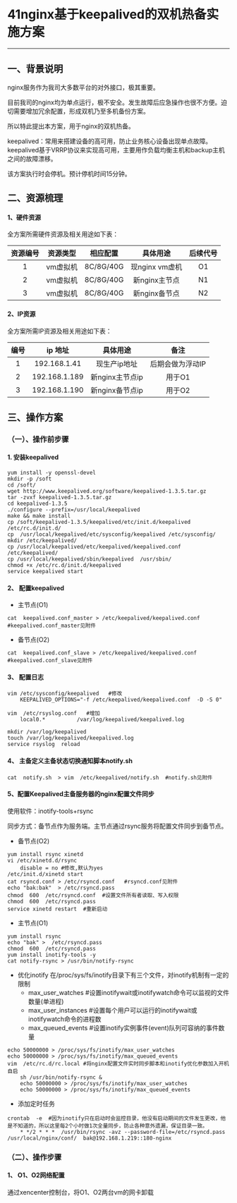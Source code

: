 # 41nginx基于keepalived的双机热备实施方案

***

## 一、背景说明
nginx服务作为我司大多数平台的对外接口，极其重要。

目前我司的nginx均为单点运行，极不安全。发生故障后应急操作也很不方便。迫切需要增加冗余配置，形成双机乃至多机备份方案。

所以特此提出本方案，用于nginx的双机热备。

keepalived：常用来搭建设备的高可用，防止业务核心设备出现单点故障。keepalived基于VRRP协议来实现高可用，主要用作负载均衡主机和backup主机之间的故障漂移。

该方案执行时会停机。预计停机时间15分钟。



## 二、资源梳理

#### 1、硬件资源

全方案所需硬件资源及相关用途如下表：

| 资源编号 | 资源类型  |   相应配置    |    具体用途     | 后续代号 |
| :--: | :---: | :-------: | :---------: | :--: |
|  1   | vm虚拟机 | 8C/8G/40G | 现nginx vm虚机 |  O1  |
|  2   | vm虚拟机 | 8C/8G/40G |  新nginx主节点  |  N1  |
|  3   | vm虚拟机 | 8C/8G/40G |  新nginx备节点  |  N2  |

#### 2、IP资源

全方案所需IP资源及相关用途如下表：

|  编号  |     ip 地址     |    具体用途     |    备注     |
| :--: | :-----------: | :---------: | :-------: |
|  1   | 192.168.1.41  |   现生产ip地址   | 后期会做为浮动IP |
|  2   | 192.168.1.189 | 新nginx主节点ip |   用于O1    |
|  3   | 192.168.1.190 | 新nginx备节点ip |   用于O2    |

## 三、操作方案

### （一）、操作前步骤

#### 1. 安装keepalived

```shell
yum install -y openssl-devel
mkdir -p /soft
cd /soft/
wget http://www.keepalived.org/software/keepalived-1.3.5.tar.gz
tar -zvxf keepalived-1.3.5.tar.gz
cd keepalived-1.3.5
./configure --prefix=/usr/local/keepalived
make && make install
cp /soft/keepalived-1.3.5/keepalived/etc/init.d/keepalived /etc/rc.d/init.d/
cp  /usr/local/keepalived/etc/sysconfig/keepalived /etc/sysconfig/
mkdir /etc/keepalived/
cp /usr/local/keepalived/etc/keepalived/keepalived.conf  /etc/keepalived/
cp /usr/local/keepalived/sbin/keepalived  /usr/sbin/
chmod +x /etc/rc.d/init.d/keepalived
service keepalived start
```

#### 2、 配置keepalived

* 主节点(O1)

```shell
cat  keepalived.conf_master > /etc/keepalived/keepalived.conf  #keepalived.conf_master见附件
```

* 备节点(O2)
```shell
cat  keepalived.conf_slave > /etc/keepalived/keepalived.conf   #keepalived.conf_slave见附件
```

#### 3、 配置日志

```shell
vim /etc/sysconfig/keepalived   #修改
	KEEPALIVED_OPTIONS="-f /etc/keepalived/keepalived.conf  -D -S 0"  

vim  /etc/rsyslog.conf   #增加
	local0.*          /var/log/keepalived/keepalived.log 
	
mkdir /var/log/keepalived 
touch /var/log/keepalived/keepalived.log
service rsyslog  reload
```

#### 4、 主备定义主备状态切换通知脚本notify.sh

```shell
cat  notify.sh  > vim  /etc/keepalived/notify.sh  #notify.sh见附件
```
#### 5、配置Keepalived主备服务器的nginx配置文件同步

使用软件：inotify-tools+rsync

同步方式：备节点作为服务端。主节点通过rsync服务将配置文件同步到备节点。

* 备节点(O2)

```shell
yum install rsync xinetd 
vi /etc/xinetd.d/rsync  
	disable = no #修改,默认为yes
/etc/init.d/xinetd start
cat rsyncd.conf > /etc/rsyncd.conf   #rsyncd.conf见附件
echo "bak:bak"  > /etc/rsyncd.pass
chmod  600  /etc/rsyncd.conf  #设置文件所有者读取、写入权限
chmod  600  /etc/rsyncd.pass
service xinetd restart  #重新启动
```
* 主节点(O1)

```shell
yum install rsync  
echo "bak" >  /etc/rsyncd.pass
chmod  600  /etc/rsyncd.pass  
yum install inotify-tools -y
cat notify-rsync > /usr/bin/notify-rsync
```
* 优化inotify
  在/proc/sys/fs/inotify目录下有三个文件，对inotify机制有一定的限制
  * max_user_watches #设置inotifywait或inotifywatch命令可以监视的文件数量(单进程)
  * max_user_instances #设置每个用户可以运行的inotifywait或inotifywatch命令的进程数
  * max_queued_events #设置inotify实例事件(event)队列可容纳的事件数量


```shell
echo 50000000 > /proc/sys/fs/inotify/max_user_watches
echo 50000000 > /proc/sys/fs/inotify/max_queued_events
vim  /etc/rc.d/rc.local #将nginx配置文件实时同步脚本和inotify优化参数加入开机自启
	sh /usr/bin/notify-rsync &
	echo 50000000 > /proc/sys/fs/inotify/max_user_watches
	echo 50000000 > /proc/sys/fs/inotify/max_queued_events
```

* 添加定时任务

```shell
crontab  -e  #因为inotify只在启动时会监控目录，他没有启动期间的文件发生更改，他是不知道的，所以这里每2个小时做1次全量同步，防止各种意外遗漏，保证目录一致。
	* */2 * * *  /usr/bin/rsync -avz --password-file=/etc/rsyncd.pass /usr/local/nginx/conf/  bak@192.168.1.219::180-nginx
```
### （二）、操作步骤

#### 1、 O1、O2网络配置

通过xencenter控制台，将O1、O2两台vm的网卡卸载